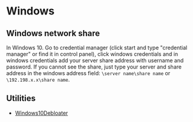 # Windows

## Windows network share

In Windows 10. Go to credential manager (click start and type "credential manager" or find it in control panel), click windows credentials and in windows credentials add your server share address with username and password. If you cannot see the share, just type your server and share address in the windows address field: `\server name\share name` or `\192.198.x.x\share name`.

## Utilities

- [Windows10Debloater](https://github.com/Sycnex/Windows10Debloater)
